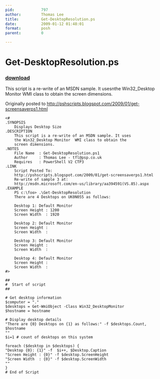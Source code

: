 ```yaml
---
pid:            797
author:         Thomas Lee
title:          Get-DesktopResolution.ps
date:           2009-01-12 01:48:01
format:         posh
parent:         0

---
```


# Get-DesktopResolution.ps

### [download](//scripts/797.ps1)

This script is a re-write of an MSDN sample. It usesnthe Win32_Desktop Monitor WMI class to obtain the screen dimensions.

Originally posted to http://pshscripts.blogspot.com/2009/01/get-screensaverps1.html

```posh
<#
.SYNOPSIS
    Displays Desktop Size
.DESCRIPTION
    This script is a re-write of an MSDN sample. It uses
    the Win32_Desktop Monitor  WMI class to obtain the
    screen dimensions.
.NOTES
    File Name  : Get-DesktopResolution.ps1
	Author     : Thomas Lee - tfl@psp.co.uk
	Requires   : PowerShell V2 CTP3
.LINK
    Script Posted To:
	http://pshscripts.blogspot.com/2009/01/get-screensaverps1.html
    Re-write of sample 3 at:
	http://msdn.microsoft.com/en-us/library/aa394591(VS.85).aspx
.EXAMPLE
    PS c:\foo> .\Get-DesktopResolution
    There are 4 Desktops on UK0N055 as follows:

    Desktop 1: Default Monitor
    Screen Height : 1200
    Screen Width  : 1920

    Desktop 2: Default Monitor
    Screen Height :
    Screen Width  :

    Desktop 3: Default Monitor
    Screen Height :
    Screen Width  :

    Desktop 4: Default Monitor
    Screen Height :
    Screen Width  :
#>

##
#  Start of script
##

# Get desktop information
$computer = "."
$desktops = Get-WmiObject -Class Win32_DesktopMonitor
$hostname = hostname

# Display desktop details
"There are {0} Desktops on {1} as follows:" -f $desktops.Count, $hostname
""
$i=1 # count of desktops on this system

foreach ($desktop in $desktops) {
"Desktop {0}: {1}" -f  $i++, $Desktop.Caption
"Screen Height : {0}" -f $desktop.ScreenHeight
"Screen Width  : {0}" -f $desktop.ScreenWidth
""
}
# End of Script
```
